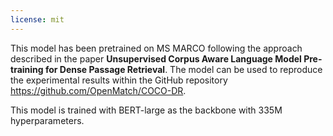 ```yaml
---
license: mit
---
```


This model has been pretrained on MS MARCO following the approach described in the paper **Unsupervised Corpus Aware Language Model Pre-training for Dense Passage Retrieval**. The model can be used to reproduce the experimental results within the GitHub repository https://github.com/OpenMatch/COCO-DR.

This model is trained with BERT-large as the backbone with 335M hyperparameters.